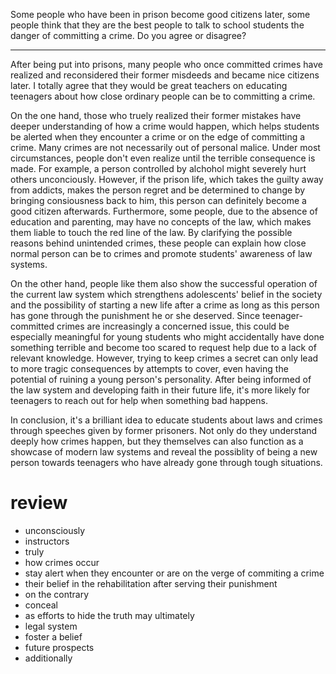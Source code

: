 Some people who have been in prison become good citizens later, some people think that they are the best people to talk to school students the danger of committing a crime. Do you agree or disagree?

---

After being put into prisons, many people who once committed crimes have realized and reconsidered their former misdeeds and became nice citizens later. I totally agree that they would be great teachers on educating teenagers about how close ordinary people can be to committing a crime.

On the one hand, those who truely realized their former mistakes have deeper understanding of how a crime would happen, which helps students be alerted when they encounter a crime or on the edge of committing a crime. Many crimes are not necessarily out of personal malice. Under most circumstances, people don't even realize until the terrible consequence is made. For example, a person controlled by alchohol might severely hurt others unconciously. However, if the prison life, which takes the guilty away from addicts, makes the person regret and be determined to change by bringing consiousness back to him, this person can definitely become a good citizen afterwards. Furthermore, some people, due to the absence of education and parenting, may have no concepts of the law, which makes them liable to touch the red line of the law. By clarifying the possible reasons behind unintended crimes, these people can explain how close normal person can be to crimes and promote students' awareness of law systems.

On the other hand, people like them also show the successful operation of the current law system which strengthens adolescents' belief in the society and the possibility of starting a new life after a crime as long as this person has gone through the punishment he or she deserved. Since teenager-committed crimes are increasingly a concerned issue, this could be especially meaningful for young students who might accidentally have done something terrible and become too scared to request help due to a lack of relevant knowledge. However, trying to keep crimes a secret can only lead to more tragic consequences by attempts to cover, even having the potential of ruining a young person's personality. After being informed of the law system and developing faith in their future life, it's more likely for teenagers to reach out for help when something bad happens.

In conclusion, it's a brilliant idea to educate students about laws and crimes through speeches given by former prisoners. Not only do they understand deeply how crimes happen, but they themselves can also function as a showcase of modern law systems and reveal the possiblity of being a new person towards teenagers who have already gone through tough situations.

# review

- unconsciously
- instructors
- truly
- how crimes occur
- stay alert when they encounter or are on the verge of commiting a crime
- their belief in the rehabilitation after serving their punishment
- on the contrary
- conceal
- as efforts to hide the truth may ultimately
- legal system
- foster a belief
- future prospects
- additionally
